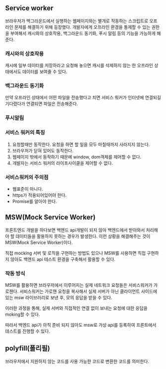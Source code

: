 ## Service worker

브라우저가 백그라운드에서 실행하는 웹페이지와는 별개로 작동하는 스크립트로 오프라인 문제를 해결하기 위해 등장했다.
개발자에게 오프라인 환경을 통제할 수 있는 권한을 부여해서 캐시와의 상호작용, 백그라운드 동기화, 푸시 알림 등의 기능을 가능하게 해준다.

### 캐시와의 상호작용

캐시에 일부 데이터를 저장하라고 요청해 놓으면 캐시를 삭제하지 않는 한
오프라인 상태에서도 데이터를 보여줄 수 있다.

### 백그라운드 동기화

만약 오프라인 상태에서 어떤 파일을 전송했다고 치면
서비스 워커가 인터넷에 연결되길 기다렸다가 연결되면 파일은 전송해준다.

### 푸시알림

### 서비스 워커의 특징

1. 요청할때만 동작한다. 요청을 하면 할 일을 모두 마칠때까지 사라지지 않는다.
2. 브라우저가 닫혀 있어도 동작한다.
3. 웹페이지 밖에서 동작하기 때문에 window, dom객체를 제어할 수 없다.
4. 개발자는 서비스 워커의 라이프사이클을 제어할 수 없다.

### 서비스워커의 주의점

- 웹표준이 아니다.
- https가 적용되어있어야 한다.
- Promise를 알아야 한다.

## MSW(Mock Service Worker)

프론트엔드 개발을 하다보면 백엔드 api개발이 되지 않아 백엔드에서 받아와서 처리해야 할 데이터들을 활용하지 못하는 경우가 발생한다.
이런 상황을 해결해주는 것이 MSW(Mock Service Worker)이다.

직접 mocking 서버 및 로직을 구현하는 방법도 있으나
MSW를 사용하면 직접 구현하지 않아도 백엔드 api 테스트 환경을 구축해서 활용할 수 있다.

### 작동 방식

MSW를 활용하면 브라우저에서 이루어지는 실제 네트워크 요청들은 서비스워커가 가로챈다.
서비스워커는 가로챈 요청을 복사해서 실제 서버가 아닌 클라이언트 사이드에 있는 msw 라이브러리로 보낸 후, 모의 응답을 받을 수 있다.

이러한 과정을 통해, 실제 서버와 직접적인 연결 없이 보내는 요청에 대한 응답을 moking할 수 있다.

따라서 백엔드 api가 아직 준비 되지 않아도 msw로 가상 api를 등록하여 프론트에서 테스트를 진행할 수 있다.

## polyfill(폴리필)

브라우저에서 지원하지 않는 코드를 사용 가능한 코드로 변환한 코드를 의미한다.

